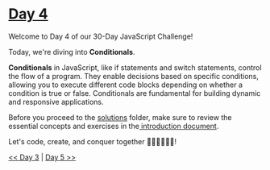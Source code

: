 # [Day 4](https://github.com/Muhtoyyib/30-DAY-JAVASCRIPT/blob/main/Day4/day4.md)

Welcome to Day 4 of our 30-Day JavaScript Challenge! 

Today, we're diving into **Conditionals**.

**Conditionals** in JavaScript, like if statements and switch statements, control the flow of a program. They enable decisions based on specific conditions, allowing you to execute different code blocks depending on whether a condition is true or false. Conditionals are fundamental for building dynamic and responsive applications.

Before you proceed to the [solutions](solutions-day4/) folder, make sure to review the essential concepts and exercises in the<a href="(https://github.com/Asabeneh/30-Days-Of-JavaScript/blob/master/04_Day_Conditionals/04_day_conditionals.md" target="_blank"> introduction document</a>.

Let's code, create, and conquer together 👨🏻‍💻🚀💪🏻!

[<< Day 3](https://github.com/Muhtoyyib/30-DAY-JAVASCRIPT/blob/main/Day3/day3.md) | [Day 5 >>](https://github.com/Muhtoyyib/30-DAY-JAVASCRIPT/blob/main/Day5/day5.md)